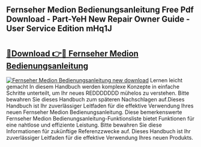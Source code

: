 ## Fernseher Medion Bedienungsanleitung Free Pdf Download - Part-YeH New Repair Owner Guide - User Service Edition mHq1J

# <h2><a href="http://df4buz.blite.top/?on=Fernseher+Medion+Bedienungsanleitung">🔗Download 👉🔴 Fernseher Medion Bedienungsanleitung</a></h2>

[![Fernseher Medion Bedienungsanleitung new download](https://i.imgur.com/lujVjoI.png)](http://df4buz.blite.top/?on=Fernseher+Medion+Bedienungsanleitung)
Lernen leicht gemacht In diesem Handbuch werden komplexe Konzepte in einfache Schritte unterteilt, um Ihr neues REDDDDDDD mühelos zu verstehen. Bitte bewahren Sie dieses Handbuch zum späteren Nachschlagen auf.Dieses Handbuch ist Ihr zuverlässiger Leitfaden für die effektive Verwendung Ihres neuen Fernseher Medion Bedienungsanleitung. Diese bemerkenswerte Fernseher Medion Bedienungsanleitung-Funktionsliste bietet Funktionen für eine nahtlose und effiziente Leistung. Bitte bewahren Sie diese Informationen für zukünftige Referenzzwecke auf. Dieses Handbuch ist Ihr zuverlässiger Leitfaden für die effektive Verwendung Ihres neuen Produkts.
